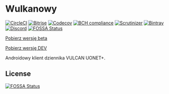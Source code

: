 # Wulkanowy

[![CircleCI](https://img.shields.io/circleci/project/github/wulkanowy/wulkanowy/master.svg?style=flat-square)](https://circleci.com/gh/wulkanowy/wulkanowy)
[![Bitrise](https://img.shields.io/bitrise/daeff1893f3c8128/master.svg?token=Hjm1ACamk86JDeVVJHOeqQ&style=flat-square)](https://www.bitrise.io/app/daeff1893f3c8128)
[![Codecov](https://img.shields.io/codecov/c/github/wulkanowy/wulkanowy/master.svg?style=flat-square)](https://codecov.io/gh/wulkanowy/wulkanowy)
[![BCH compliance](https://bettercodehub.com/edge/badge/wulkanowy/wulkanowy?branch=master)](https://bettercodehub.com/)
[![Scrutinizer](https://img.shields.io/scrutinizer/g/wulkanowy/wulkanowy.svg?style=flat-square)](https://scrutinizer-ci.com/g/wulkanowy/wulkanowy/?branch=master)
[![Bintray](https://img.shields.io/bintray/v/wulkanowy/wulkanowy/api.svg?style=flat-square)](https://bintray.com/wulkanowy/wulkanowy/api)
[![Discord](https://img.shields.io/discord/390889354199040011.svg?style=flat-square)](https://discord.gg/vccAQBr)
[![FOSSA Status](https://app.fossa.io/api/projects/git%2Bgithub.com%2Fwulkanowy%2Fwulkanowy.svg?type=shield)](https://app.fossa.io/projects/git%2Bgithub.com%2Fwulkanowy%2Fwulkanowy?ref=badge_shield)

[Pobierz wersję beta](https://play.google.com/store/apps/details?id=io.github.wulkanowy&amp;utm_source=vcs)

[Pobierz wersję DEV](https://bitrise-redirector.herokuapp.com/v0.1/apps/daeff1893f3c8128/builds/master/artifacts/0)

Androidowy klient dziennika VULCAN UONET+.


## License
[![FOSSA Status](https://app.fossa.io/api/projects/git%2Bgithub.com%2Fwulkanowy%2Fwulkanowy.svg?type=large)](https://app.fossa.io/projects/git%2Bgithub.com%2Fwulkanowy%2Fwulkanowy?ref=badge_large)